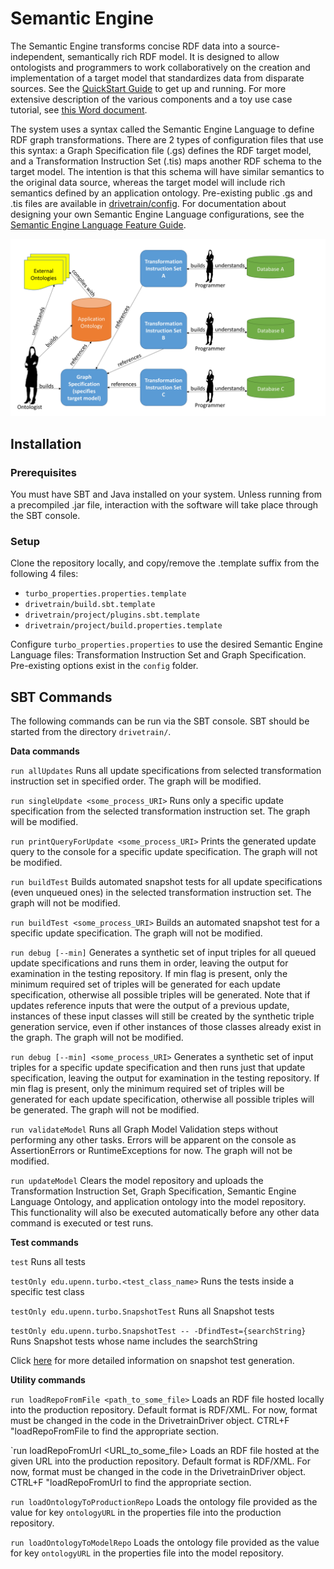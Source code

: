 # Semantic Engine
The Semantic Engine transforms concise RDF data into a source-independent, semantically rich RDF model. It is designed to allow ontologists and programmers to work collaboratively on the creation and implementation of a target model that standardizes data from disparate sources. See the [QuickStart Guide](docs/quickStart.md) to get up and running. For more extensive description of the various components and a toy use case tutorial, see [this Word document](docs/Semantic%20Engine%20Configuration%20Tutorial.docx).

The system uses a syntax called the Semantic Engine Language to define RDF graph transformations. There are 2 types of configuration files that use this syntax: a Graph Specification file (.gs) defines the RDF target model, and a Transformation Instruction Set (.tis) maps another RDF schema to the target model. The intention is that this schema will have similar semantics to the original data source, whereas the target model will include rich semantics defined by an application ontology. Pre-existing public .gs and .tis files are available in [drivetrain/config](drivetrain/config). For documentation about designing your own Semantic Engine Language configurations, see the [Semantic Engine Language Feature Guide](docs/Semantic_Engine_Language_Guide.md).

![workers](docs/images/workers.JPG)

## Installation

### Prerequisites

You must have SBT and Java installed on your system. Unless running from a precompiled .jar file, interaction with the software will take place through the SBT console.

### Setup

Clone the repository locally, and copy/remove the .template suffix from the following 4 files:
- `turbo_properties.properties.template`
- `drivetrain/build.sbt.template`
- `drivetrain/project/plugins.sbt.template`
- `drivetrain/project/build.properties.template`

Configure `turbo_properties.properties` to use the desired Semantic Engine Language files: Transformation Instruction Set and Graph Specification. Pre-existing options exist in the `config` folder.

## SBT Commands
The following commands can be run via the SBT console. SBT should be started from the directory `drivetrain/`.

**Data commands**

`run allUpdates` Runs all update specifications from selected transformation instruction set in specified order. The graph will be modified.

`run singleUpdate <some_process_URI>` Runs only a specific update specification from the selected transformation instruction set. The graph will be modified.

`run printQueryForUpdate <some_process_URI>` Prints the generated update query to the console for a specific update specification. The graph will not be modified.

`run buildTest` Builds automated snapshot tests for all update specifications (even unqueued ones) in the selected transformation instruction set. The graph will not be modified.

`run buildTest <some_process_URI>` Builds an automated snapshot test for a specific update specification. The graph will not be modified.

`run debug [--min]` Generates a synthetic set of input triples for all queued update specifications and runs them in order, leaving the output for examination in the testing repository. If min flag is present, only the minimum required set of triples will be generated for each update specification, otherwise all possible triples will be generated.  Note that if updates reference inputs that were the output of a previous update, instances of these input classes will still be created by the synthetic triple generation service, even if other instances of those classes already exist in the graph. The graph will not be modified.

`run debug [--min] <some_process_URI>` Generates a synthetic set of input triples for a specific update specification and then runs just that update specification, leaving the output for examination in the testing repository. If min flag is present, only the minimum required set of triples will be generated for each update specification, otherwise all possible triples will be generated. The graph will not be modified.

`run validateModel` Runs all Graph Model Validation steps without performing any other tasks. Errors will be apparent on the console as AssertionErrors or RuntimeExceptions for now. The graph will not be modified.

`run updateModel` Clears the model repository and uploads the Transformation Instruction Set, Graph Specification, Semantic Engine Language Ontology, and application ontology into the model repository. This functionality will also be executed automatically before any other data command is executed or test runs.

**Test commands**

`test` Runs all tests

`testOnly edu.upenn.turbo.<test_class_name>` Runs the tests inside a specific test class

`testOnly edu.upenn.turbo.SnapshotTest` Runs all Snapshot tests

`testOnly edu.upenn.turbo.SnapshotTest -- -DfindTest={searchString}` Runs Snapshot tests whose name includes the searchString

Click [here](docs/snapshotTestDocs.md) for more detailed information on snapshot test generation.

**Utility commands**

`run loadRepoFromFile <path_to_some_file>` Loads an RDF file hosted locally into the production repository. Default format is RDF/XML. For now, format must be changed in the code in the DrivetrainDriver object. CTRL+F "loadRepoFromFile to find the appropriate section.

`run loadRepoFromUrl <URL_to_some_file> Loads an RDF file hosted at the given URL into the production repository. Default format is RDF/XML. For now, format must be changed in the code in the DrivetrainDriver object. CTRL+F "loadRepoFromUrl to find the appropriate section.

`run loadOntologyToProductionRepo` Loads the ontology file provided as the value for key `ontologyURL` in the properties file into the production repository.

`run loadOntologyToModelRepo` Loads the ontology file provided as the value for key `ontologyURL` in the properties file into the model repository.
